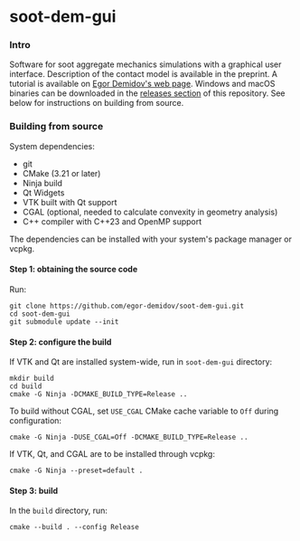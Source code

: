 # soot-dem-gui

### Intro

Software for soot aggregate mechanics simulations with a
graphical user interface. Description of the contact model is available
in the preprint. A tutorial is available on [Egor Demidov's web page](https://www.edemidov.com/posts/soot-dem-gui).
Windows and macOS binaries can be downloaded in the [releases section](https://github.com/egor-demidov/soot-dem-gui/releases) of this
repository. See below for instructions on building from source.

### Building from source

System dependencies:

- git
- CMake (3.21 or later)
- Ninja build
- Qt Widgets
- VTK built with Qt support
- CGAL (optional, needed to calculate convexity in geometry analysis)
- C++ compiler with C++23 and OpenMP support

The dependencies can be installed with your system's package manager or vcpkg.

#### Step 1: obtaining the source code

Run:
```shell
git clone https://github.com/egor-demidov/soot-dem-gui.git
cd soot-dem-gui
git submodule update --init
```

#### Step 2: configure the build

If VTK and Qt are installed system-wide, run in `soot-dem-gui` directory:
```shell
mkdir build
cd build
cmake -G Ninja -DCMAKE_BUILD_TYPE=Release ..
```
To build without CGAL, set `USE_CGAL` CMake cache variable to `Off` during configuration:
```
cmake -G Ninja -DUSE_CGAL=Off -DCMAKE_BUILD_TYPE=Release ..
```

If VTK, Qt, and CGAL are to be installed through vcpkg:
```shell
cmake -G Ninja --preset=default .
```

#### Step 3: build

In the `build` directory, run:
```shell
cmake --build . --config Release
```

